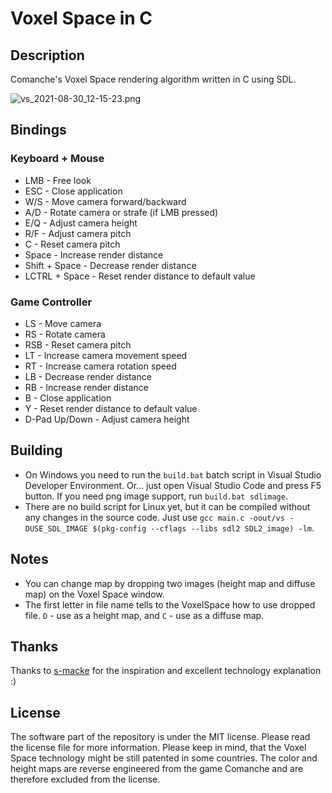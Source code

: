 # Voxel Space in C

## Description

Comanche's Voxel Space rendering algorithm written in C using SDL.

![vs_2021-08-30_12-15-23.png](https://user-images.githubusercontent.com/40758030/131331416-0491eb7e-dcde-4857-a524-c87d94ae4a76.png)


## Bindings

### Keyboard + Mouse

* LMB - Free look
* ESC - Close application
* W/S - Move camera forward/backward
* A/D - Rotate camera or strafe (if LMB pressed)
* E/Q - Adjust camera height
* R/F - Adjust camera pitch
* C - Reset camera pitch
* Space - Increase render distance
* Shift + Space - Decrease render distance
* LCTRL + Space - Reset render distance to default value

### Game Controller

* LS - Move camera
* RS - Rotate camera
* RSB - Reset camera pitch
* LT - Increase camera movement speed
* RT - Increase camera rotation speed
* LB - Decrease render distance
* RB - Increase render distance
* B - Close application
* Y - Reset render distance to default value
* D-Pad Up/Down - Adjust camera height

## Building

* On Windows you need to run the ``build.bat`` batch script in Visual Studio Developer Environment. Or... just open Visual Studio Code and press F5 button. If you need png image support, run ``build.bat sdlimage``.
* There are no build script for Linux yet, but it can be compiled without any changes in the source code. Just use ``gcc main.c -oout/vs -DUSE_SDL_IMAGE $(pkg-config --cflags --libs sdl2 SDL2_image) -lm``.


## Notes

* You can change map by dropping two images (height map and diffuse map) on the Voxel Space window.
* The first letter in file name tells to the VoxelSpace how to use dropped file. ``D`` - use as a height map, and ``C`` - use as a diffuse map.

## Thanks

Thanks to [s-macke](https://github.com/s-macke/VoxelSpace/) for the inspiration and excellent technology explanation :)

## License

The software part of the repository is under the MIT license. Please read the license file for more information. Please keep in mind, that the Voxel Space technology might be still patented in some countries. The color and height maps are reverse engineered from the game Comanche and are therefore excluded from the license.
